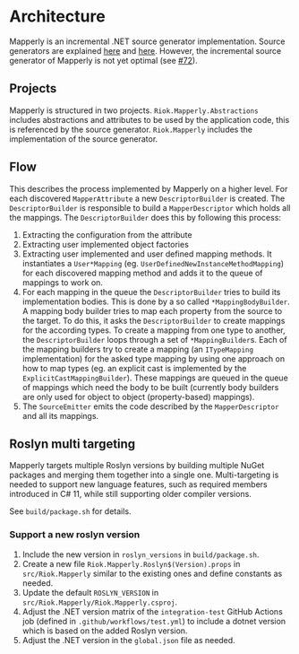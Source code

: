# Architecture

Mapperly is an incremental .NET source generator implementation.
Source generators are explained [here](https://github.com/dotnet/roslyn/blob/main/docs/features/source-generators.cookbook.md)
and [here](https://github.com/dotnet/roslyn/blob/main/docs/features/incremental-generators.md).
However, the incremental source generator of Mapperly is not yet optimal (see [#72](https://github.com/riok/mapperly/issues/72)).

## Projects

Mapperly is structured in two projects.
`Riok.Mapperly.Abstractions` includes abstractions and attributes to be used by the application code,
this is referenced by the source generator.
`Riok.Mapperly` includes the implementation of the source generator.

## Flow

This describes the process implemented by Mapperly on a higher level.
For each discovered `MapperAttribute` a new `DescriptorBuilder` is created.
The `DescriptorBuilder` is responsible to build a `MapperDescriptor` which holds all the mappings.
The `DescriptorBuilder` does this by following this process:
1. Extracting the configuration from the attribute
2. Extracting user implemented object factories
3. Extracting user implemented and user defined mapping methods.
   It instantiates a `User*Mapping` (eg. `UserDefinedNewInstanceMethodMapping`) for each discovered mapping method and adds it to the queue of mappings to work on.
4. For each mapping in the queue the `DescriptorBuilder` tries to build its implementation bodies.
   This is done by a so called `*MappingBodyBuilder`.
   A mapping body builder tries to map each property from the source to the target.
   To do this, it asks the `DescriptorBuilder` to create mappings for the according types.
   To create a mapping from one type to another, the `DescriptorBuilder` loops through a set of `*MappingBuilder`s.
   Each of the mapping builders try to create a mapping (an `ITypeMapping` implementation) for the asked type mapping by using
   one approach on how to map types (eg. an explicit cast is implemented by the `ExplicitCastMappingBuilder`).
   These mappings are queued in the queue of mappings which need the body to be built (currently body builders are only used for object to object (property-based) mappings).
5. The `SourceEmitter` emits the code described by the `MapperDescriptor` and all its mappings.

## Roslyn multi targeting

Mapperly targets multiple Roslyn versions by building multiple NuGet packages
and merging them together into a single one.
Multi-targeting is needed to support new language features,
such as required members introduced in C# 11,
while still supporting older compiler versions.

See `build/package.sh` for details.

### Support a new roslyn version

1. Include the new version in `roslyn_versions` in `build/package.sh`.
2. Create a new file `Riok.Mapperly.Roslyn$(Version).props` in `src/Riok.Mapperly` similar to the existing ones
   and define constants as needed.
3. Update the default `ROSLYN_VERSION` in `src/Riok.Mapperly/Riok.Mapperly.csproj`.
4. Adjust the .NET version matrix of the `integration-test` GitHub Actions job (defined in `.github/workflows/test.yml`)
   to include a dotnet version which is based on the added Roslyn version.
5. Adjust the .NET version in the `global.json` file as needed.
